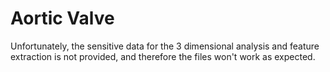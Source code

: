 # Aortic Valve

Unfortunately, the sensitive data for the 3 dimensional analysis and feature extraction is not provided, and therefore the files won't work as expected. 
